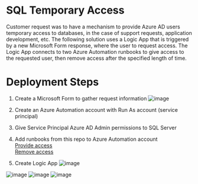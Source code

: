 # SQL Temporary Access
Customer request was to have a mechanism to provide Azure AD users temporary access to databases, in the case of support requests, application development, etc. The following solution uses a Logic App that is triggered by a new Microsoft Form response, where the user to request access. The Logic App connects to two Azure Automation runbooks to give access to the requested user, then remove access after the specified length of time.



# Deployment Steps
1. Create a Microsoft Form to gather request information
![image](https://user-images.githubusercontent.com/76528226/118903878-a5e26a80-b8e6-11eb-8deb-d18281d6d9aa.png)

2. Create an Azure Automation account with Run As account (service principal)
3. Give Service Principal Azure AD Admin permissions to SQL Server
4. Add runbooks from this repo to Azure Automation account <br />
  [Provide access](https://github.com/Get-AZanushka/SQL-Temp-Roles/blob/main/New-SQLAzureUser.ps1) <br />
  [Remove access](https://github.com/Get-AZanushka/SQL-Temp-Roles/blob/main/Remove-SQLAzureUser.ps1) <br />
6. Create Logic App
![image](https://user-images.githubusercontent.com/76528226/118903642-32d8f400-b8e6-11eb-8822-f59a0f8d9dbc.png)

![image](https://user-images.githubusercontent.com/76528226/118905177-391c9f80-b8e9-11eb-9d60-c9276f803029.png)
![image](https://user-images.githubusercontent.com/76528226/118905252-5cdfe580-b8e9-11eb-84d2-d840c77ed0f2.png)
![image](https://user-images.githubusercontent.com/76528226/118905311-77b25a00-b8e9-11eb-914e-314b92be0968.png)

